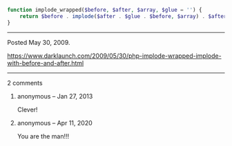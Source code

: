 ```php
function implode_wrapped($before, $after, $array, $glue = '') {
	return $before . implode($after . $glue . $before, $array) . $after;
}
```

---

Posted May 30, 2009.

https://www.darklaunch.com/2009/05/30/php-implode-wrapped-implode-with-before-and-after.html

---

2 comments

<ol><li><div>

anonymous &ndash; Jan 27, 2013<div>

Clever!

</div></div></li><li><div>

anonymous &ndash; Apr 11, 2020<div>

You are the man!!!

</div></div></li></ol>
